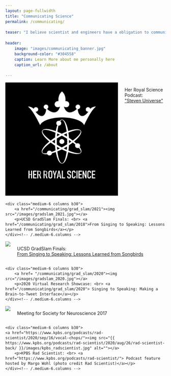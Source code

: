 ```yaml
---
layout: page-fullwidth
title: "Communicating Science"
permalink: /communicating/

teaser: "I believe scientist and engineers have a obligation to communicate their work to the general public. Communicating our work in a understandable way helps make STEM fields accessible to everyone regardless of their social-economic background. The greatest scientific findings in the world would be useless if their pioneers couldn't explain their significance or how to reproduce it to anyone but themselves."

header:
    image: "images/communicating_banner.jpg"
    background-color: "#304558"
    caption: Learn More about me personally here
    caption_url: /about

---
```

<!--more-->

<div class="row t60">
    <div class="medium-6 columns b30">
        <a href= "https://www.herroyalscience.com/podcast/episode/90b13ca9/27-steven-universe"><img src="/images/her_royal_science.jpeg"></a>
        <p>Her Royal Science Podcast: <br> <a href="https://www.herroyalscience.com/podcast/episode/90b13ca9/27-steven-universe">"Steven Universe"</a></p>
    </div><!-- /.medium-6.columns -->

    <div class="medium-6 columns b30">
        <a href="/communicating/grad_slam/2021"><img src="/images/gradslam_2021.jpg"></a>
        <p>UCSD GradSlam Finals: <br> <a href="/communicating/grad_slam/2018">From Singing to Speaking: Lessons Learned from Songbirds</a></p>
    </div><!-- /.medium-6.columns -->
</div><!-- /.row -->

<div class="row t60">
    <div class="medium-6 columns b30">
        <a href="/communicating/grad_slam/2018"><img src="/images/gradslam_2018_horizontal.jpg"></a>
        <p>UCSD GradSlam Finals: <br> <a href="/communicating/grad_slam/2018">From Singing to Speaking: Lessons Learned from Songbirds
</a></p>
    </div><!-- /.medium-6.columns -->

    <div class="medium-6 columns b30">
        <a href= "/communicating/grad_slam/2020"><img src="/images/gradslam_2020.jpg"></a>
        <p>2020 Virtual Research Showcase: <br> <a href="/communicating/grad_slam/2020"> Singing to Speaking: Making a Brain-to-Tweet Interface</a></p>
    </div><!-- /.medium-6.columns -->
</div><!-- /.row -->

<div class="row t60">
    <div class="medium-6 columns b30">
        <img src="/images/poster_presentations_sfn.png">
        <p> Meeting for Society for Neuroscience 2017
</p>
    </div><!-- /.medium-6.columns -->

    <div class="medium-6 columns b30">
    <a href="https://www.kpbs.org/podcasts/rad-scientist/2020/sep/16/vocal-chops/"><img src="{{ https://www.kpbs.org/podcasts/rad-scientist/2020/aug/26/rad-scientist-back/ }}/images/kpbs_radscientist.jpg" alt=""></a>
        <p>KPBS Rad Scientist: <br> <a href="https://www.kpbs.org/podcasts/rad-scientist/"> Podcast feature hosted by Margo Wohl (photo credit Rad Scientist)</a></p>
    </div><!-- /.medium-6.columns -->
</div><!-- /.row -->
